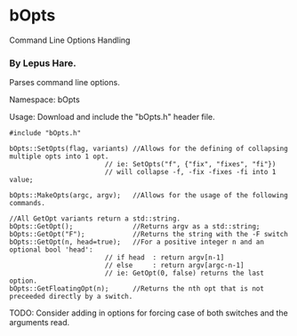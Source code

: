 # bOpts
 Command Line Options Handling

 ### By Lepus Hare.

 Parses command line options.

Namespace:
    bOpts


Usage:
    Download and include the "bOpts.h" header file.


    #include "bOpts.h"

    bOpts::SetOpts(flag, variants) //Allows for the defining of collapsing multiple opts into 1 opt.
                            // ie: SetOpts("f", {"fix", "fixes", "fi"})
                            // will collapse -f, -fix -fixes -fi into 1 value;

    bOpts::MakeOpts(argc, argv);   //Allows for the usage of the following commands.

    //All GetOpt variants return a std::string.
    bOpts::GetOpt();               //Returns argv as a std::string;
    bOpts::GetOpt("F");            //Returns the string with the -F switch
    bOpts::GetOpt(n, head=true);   //For a positive integer n and an optional bool 'head':
                            // if head  : return argv[n-1]
                            // else     : return argv[argc-n-1]
                            // ie: GetOpt(0, false) returns the last option. 
    bOpts::GetFloatingOpt(n);      //Returns the nth opt that is not preceeded directly by a switch.


TODO:
    Consider adding in options for forcing case of both switches and the arguments read.
